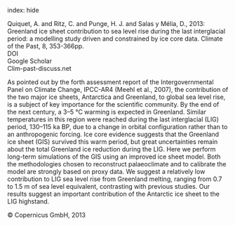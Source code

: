 index: hide

<div class="Citation">

  <div class="Citation-body">
    <div class="Citation-text">Quiquet, A. and Ritz, C. and Punge, H. J. and Salas y Mélia, D., 2013: Greenland ice sheet contribution to sea level rise during the last interglacial period: a modelling study driven and constrained by ice core data. <span class="Article-journal">Climate of the Past, </span><span class="Article-volume">8, </span>353-366pp.</div>
    <div class="Citation-links">
      <div class="CitationLink" data-href="https://doi.org/10.5194/cp-9-353-2013">
        <div class="CitationLink-icon CitationLink-Doi"></div>
        <div class="CitationLink-text">DOI</div>
      </div>
      <div class="CitationLink" data-href="https://scholar.google.com/scholar?q=10.5194/cp-9-353-2013">
        <div class="CitationLink-icon CitationLink-Scholar"></div>
        <div class="CitationLink-text">Google Scholar</div>
      </div>
      <div class="CitationLink" data-href="http://www.clim-past-discuss.net/8/3345/2012/cpd-8-3345-2012.html">
        <div class="CitationLink-icon CitationLink-Publisher"></div>
        <div class="CitationLink-text">Clim-past-discuss.net</div>
      </div>
    </div>
  </div>
</div>

As pointed out by the forth assessment report of the Intergovernmental Panel on Climate Change, IPCC-AR4 (Meehl et al., 2007), the contribution of the two major ice sheets, Antarctica and Greenland, to global sea level rise, is a subject of key importance for the scientific community. By the end of the next century, a 3–5 °C warming is expected in Greenland. Similar temperatures in this region were reached during the last interglacial (LIG) period, 130–115 ka BP, due to a change in orbital configuration rather than to an anthropogenic forcing. Ice core evidence suggests that the Greenland ice sheet (GIS) survived this warm period, but great uncertainties remain about the total Greenland ice reduction during the LIG. Here we perform long-term simulations of the GIS using an improved ice sheet model. Both the methodologies chosen to reconstruct palaeoclimate and to calibrate the model are strongly based on proxy data. We suggest a relatively low contribution to LIG sea level rise from Greenland melting, ranging from 0.7 to 1.5 m of sea level equivalent, contrasting with previous studies. Our results suggest an important contribution of the Antarctic ice sheet to the LIG highstand.

<div class="Citation-copy">
&copy; Copernicus GmbH, 2013
</div>